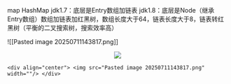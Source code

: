 map
HashMap
jdk1.7：底层是Entry数组加链表
jdk1.8：底层是Node（继承Entry数组）数组加链表加红黑树，数组长度大于64，链表长度大于8，链表转红黑树（平衡的二叉搜索树，搜索效率高）

![[Pasted image 20250711143817.png]]

<div align="center"> <img src="Pasted image 20250711143817.png" width=""/> </div>


```
<div align="center"> <img src="Pasted image 20250711143817.png" width=""/> </div>
```